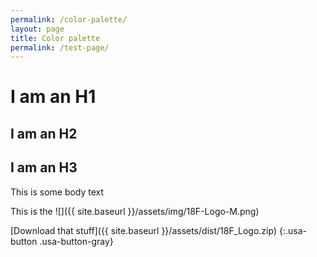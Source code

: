 ```yaml
---
permalink: /color-palette/
layout: page
title: Color palette
permalink: /test-page/
---
```


# I am an H1
## I am an H2
## I am an H3

This is some body text

This is the ![]({{ site.baseurl }}/assets/img/18F-Logo-M.png)

[Download that stuff]({{ site.baseurl }}/assets/dist/18F_Logo.zip)
{:.usa-button .usa-button-gray}



<!-- "usa-button usa-button-gray" href="{{ site.baseurl }}/assets/dist/18F_Logo.zip">Download logo -->
